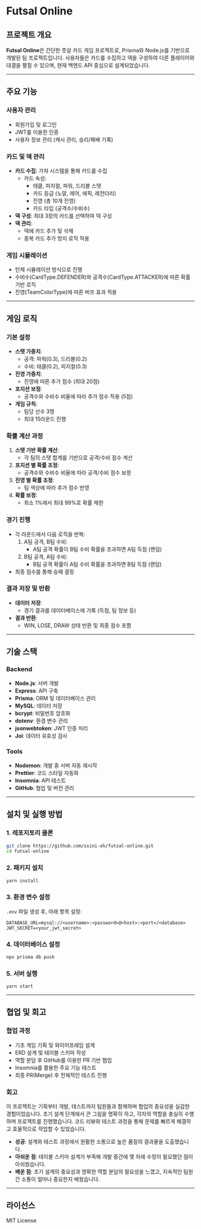 # Futsal Online

## 프로젝트 개요

**Futsal Online**은 간단한 풋살 카드 게임 프로젝트로, Prisma와 Node.js를 기반으로 개발된 팀 프로젝트입니다. 사용자들은 카드를 수집하고 덱을 구성하여 다른 플레이어와 대결을 펼칠 수 있으며, 현재 백엔드 API 중심으로 설계되었습니다.

---

## 주요 기능

### 사용자 관리

- 회원가입 및 로그인
- JWT를 이용한 인증
- 사용자 정보 관리 (캐시 관리, 승리/패배 기록)

### 카드 및 덱 관리

- **카드 수집**: 가챠 시스템을 통해 카드를 수집
  - 카드 속성:
    - 태클, 피지컬, 파워, 드리블 스탯
    - 카드 등급 (노말, 레어, 에픽, 레전더리)
    - 진영 (총 10개 진영)
    - 카드 타입 (공격수/수비수)
- **덱 구성**: 최대 3장의 카드를 선택하여 덱 구성
- **덱 관리**:
  - 덱에 카드 추가 및 삭제
  - 중복 카드 추가 방지 로직 적용

### 게임 시뮬레이션

- 턴제 시뮬레이션 방식으로 진행
- 수비수(CardType.DEFENDER)와 공격수(CardType.ATTACKER)에 따른 확률 기반 로직
- 진영(TeamColorType)에 따른 버프 효과 적용

---

## 게임 로직

### 기본 설정

- **스탯 가중치**:
  - 공격: 파워(0.3), 드리블(0.2)
  - 수비: 태클(0.2), 피지컬(0.3)
- **진영 가중치**:
  - 진영에 따른 추가 점수 (최대 20점)
- **포지션 보정**:
  - 공격수와 수비수 비율에 따라 추가 점수 적용 (5점)
- **게임 규칙**:
  - 팀당 선수 3명
  - 최대 15라운드 진행

### 확률 계산 과정

1. **스탯 기반 확률 계산**:
   - 각 팀의 스탯 합계를 기반으로 공격/수비 점수 계산
2. **포지션 별 확률 조정**:
   - 공격수와 수비수 비율에 따라 공격/수비 점수 보정
3. **진영 별 확률 조정**:
   - 팀 색상에 따라 추가 점수 반영
4. **확률 보정**:
   - 최소 1%에서 최대 99%로 확률 제한

### 경기 진행

- 각 라운드에서 다음 로직을 반복:
  1. A팀 공격, B팀 수비:
     - A팀 공격 확률이 B팀 수비 확률을 초과하면 A팀 득점 (랜덤)
  2. B팀 공격, A팀 수비:
     - B팀 공격 확률이 A팀 수비 확률을 초과하면 B팀 득점 (랜덤)
- 최종 점수를 통해 승패 결정

### 결과 저장 및 반환

- **데이터 저장**:
  - 경기 결과를 데이터베이스에 기록 (득점, 팀 정보 등)
- **결과 반환**:
  - WIN, LOSE, DRAW 상태 반환 및 최종 점수 포함

---

## 기술 스택

### Backend

- **Node.js**: 서버 개발
- **Express**: API 구축
- **Prisma**: ORM 및 데이터베이스 관리
- **MySQL**: 데이터 저장
- **bcrypt**: 비밀번호 암호화
- **dotenv**: 환경 변수 관리
- **jsonwebtoken**: JWT 인증 처리
- **Joi**: 데이터 유효성 검사

### Tools

- **Nodemon**: 개발 중 서버 자동 재시작
- **Prettier**: 코드 스타일 자동화
- **Insomnia**: API 테스트
- **GitHub**: 협업 및 버전 관리

---

## 설치 및 실행 방법

### 1. 레포지토리 클론

```bash
git clone https://github.com/ssini-oh/futsal-online.git
cd futsal-online
```

### 2. 패키지 설치

```bash
yarn install
```

### 3. 환경 변수 설정

`.env` 파일 생성 후, 아래 항목 설정:

```
DATABASE_URL=mysql://<username>:<password>@<host>:<port>/<database>
JWT_SECRET=<your_jwt_secret>
```

### 4. 데이터베이스 설정

```bash
npx prisma db push
```

### 5. 서버 실행

```bash
yarn start
```

---

## 협업 및 회고

### 협업 과정

- 기초 게임 기획 및 와이어프레임 설계
- ERD 설계 및 테이블 스키마 작성
- 역할 분담 후 GitHub를 이용한 PR 기반 협업
- Insomnia를 활용한 주요 기능 테스트
- 최종 PR(Merge) 후 전체적인 테스트 진행

### 회고

이 프로젝트는 기획부터 개발, 테스트까지 팀원들과 함께하며 협업의 중요성을 실감한 경험이었습니다. 초기 설계 단계에서 큰 그림을 명확히 하고, 각자의 역할을 충실히 수행하며 프로젝트를 진행했습니다. 코드 리뷰와 테스트 과정을 통해 문제를 빠르게 해결하고 효율적으로 작업할 수 있었습니다.

- **성공**: 설계와 테스트 과정에서 원활한 소통으로 높은 품질의 결과물을 도출했습니다.
- **아쉬운 점**: 테이블 스키마 설계가 부족해 개발 중간에 몇 차례 수정이 필요했던 점이 아쉬웠습니다.
- **배운 점**: 초기 설계의 중요성과 명확한 역할 분담의 필요성을 느꼈고, 지속적인 팀원 간 소통이 얼마나 중요한지 배웠습니다.

---

## 라이선스

MIT License
